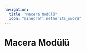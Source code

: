 ```yaml
---
navigation:
  title: "Macera Modülü"
  icon: "minecraft:netherite_sword"
---
```


# Macera Modülü

<SubPages />